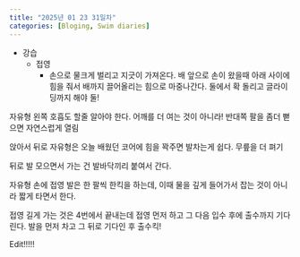```yaml
---
title: "2025년 01 23 31일차"
categories: [Bloging, Swim diaries]
---
```


- 강습
  - 접영 
    - 손으로 물크게 벌리고 지긋이 가져온다. 배 앞으로 손이 왔을때 아래 사이에 힘을 줘서 배까지 끌어올리는 힘으로 마중나간다. 둘에서 확 돌리고 글라이딩까지 해야 둘!

자유형 왼쪽 호흡도 할줄 알아야 한다. 어깨를 더 여는 것이 아니라! 반대쪽 팔을 좀더 뻗으면 자연스럽게 열림

앉아서 뒤로 자유형은 오늘 배웠던 코어에 힘을 꽉주면 발차는게 쉽다. 무릎을 더 펴기

뒤로 발 모으면서 가는 건 발바닥끼리 붙여서 간다. 

자유형 손에 접영 발은 한 팔씩 한킥을 하는데, 이때 물을 깊게 들어가서 잡는 것이 아니라 짧게 타면서 한다.

접영 길게 가는 것은 4번에서 끝내는데 접영 먼저 하고 그 다음 입수 후에 출수까지 기다린다. 발을 먼저 차고 그 뒤로 기다인 후 출수킥! 

Edit!!!!!